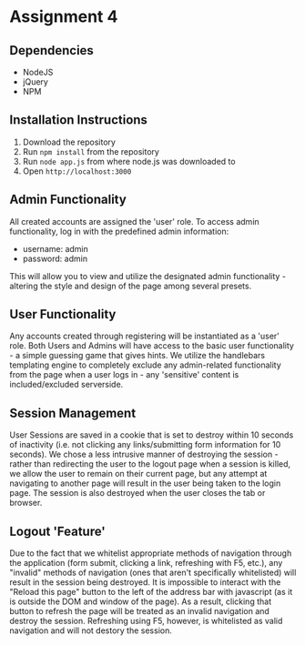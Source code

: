 # Assignment 4

## Dependencies
- NodeJS
- jQuery
- NPM


## Installation Instructions
1. Download the repository
2. Run `npm install` from the repository
3. Run `node app.js` from where node.js was downloaded to
4. Open `http://localhost:3000`

## Admin Functionality
All created accounts are assigned the 'user' role.  To access admin functionality, log in with the predefined admin information:
- username: admin
- password: admin

This will allow you to view and utilize the designated admin functionality - altering the style and design of the page among several presets.

## User Functionality
Any accounts created through registering will be instantiated as a 'user' role.  Both Users and Admins will have access to the basic user functionality - a simple guessing game that gives hints.  We utilize the handlebars templating engine to completely exclude any admin-related functionality from the page when a user logs in - any 'sensitive' content is included/excluded serverside.

## Session Management
User Sessions are saved in a cookie that is set to destroy within 10 seconds of inactivity (i.e. not clicking any links/submitting form information for 10 seconds).  We chose a less intrusive manner of destroying the session - rather than redirecting the user to the logout page when a session is killed, we allow the user to remain on their current page, but any attempt at navigating to another page will result in the user being taken to the login page.  The session is also destroyed when the user closes the tab or browser.

## Logout 'Feature'
Due to the fact that we whitelist appropriate methods of navigation through the application (form submit, clicking a link, refreshing with F5, etc.), any "invalid" methods of navigation (ones that aren't specifically whitelisted) will result in the session being destroyed.  It is impossible to interact with the "Reload this page" button to the left of the address bar with javascript (as it is outside the DOM and window of the page).  As a result, clicking that button to refresh the page will be treated as an invalid navigation and destroy the session.  Refreshing using F5, however, is whitelisted as valid navigation and will not destory the session.

